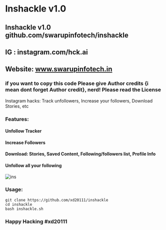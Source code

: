# Inshackle v1.0
## Inshackle v1.0 github.com/swarupinfotech/inshackle
## IG : instagram.com/hck.ai
## Website: www.swarupinfotech.in
### if you want to copy this code Please give Author credits {i mean dont forget Author credit}, nerd! Please read the License 

Instagram hacks: Track unfollowers, Increase your followers, Download Stories, etc

### Features:
#### Unfollow Tracker
#### Increase Followers
#### Download: Stories, Saved Content, Following/followers list, Profile Info
#### Unfollow all your following

![ins](https://user-images.githubusercontent.com/34893261/53686880-d50f6000-3d0b-11e9-8c42-cab1ad30b24e.png)

### Usage:
```
git clone https://github.com/xd20111/inshackle
cd inshackle
bash inshackle.sh
```

### Happy Hacking #xd20111
